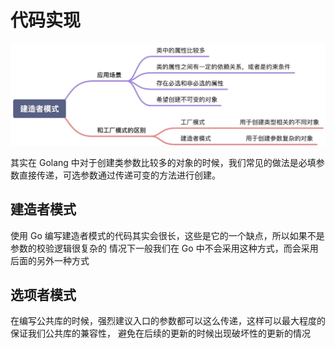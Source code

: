 # 代码实现

![1.jpeg](./1.jpeg)

其实在 Golang 中对于创建类参数比较多的对象的时候，我们常见的做法是必填参数直接传递，可选参数通过传递可变的方法进行创建。

## 建造者模式

使用 Go 编写建造者模式的代码其实会很长，这些是它的一个缺点，所以如果不是参数的校验逻辑很复杂的
情况下一般我们在 Go 中不会采用这种方式，而会采用后面的另外一种方式

## 选项者模式

在编写公共库的时候，强烈建议入口的参数都可以这么传递，这样可以最大程度的保证我们公共库的兼容性，
避免在后续的更新的时候出现破坏性的更新的情况
